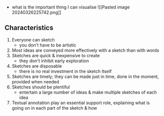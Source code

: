 - what is the important thing I can visualise
![[Pasted image 20240326225742.png]]
## Characteristics
1. Everyone can sketch
	- you don't have to be artistic
2. Most ideas are conveyed more effectively with a sketch than with words
3. Sketches are quick & inexpensive to create
	- they don't inhibit early exploration
4. Sketches are disposable
	- there is no real investment in the sketch itself
5. Sketches are timely; they can be made just in time, done in the moment, provided when needed
6. Sketches should be plentiful
	- entertain a large number of ideas & make multiple sketches of each idea
7. Textual annotation play an essential support role, explaining what is going on in each part of the sketch & how